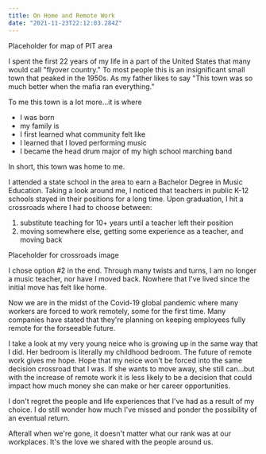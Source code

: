 ```yaml
---
title: On Home and Remote Work
date: "2021-11-23T22:12:03.284Z"
---
```


Placeholder for map of PIT area

I spent the first 22 years of my life in a part of the United States that many would call "flyover country." To most people this is an insignificant small town that peaked in the 1950s. As my father likes to say "This town was so much better when the mafia ran everything."

To me this town is a lot more...it is where
- I was born
- my family is
- I first learned what community felt like
- I learned that I loved performing music
- I became the head drum major of my high school marching band

In short, this town was home to me.

I attended a state school in the area to earn a Bachelor Degree in Music Education. Taking a look around me, I noticed that teachers in public K-12 schools stayed in their positions for a long time. Upon graduation, I hit a crossroads where I had to choose between:
1.  substitute teaching for 10+ years until a teacher left their position
2. moving somewhere else, getting some experience as a teacher, and moving back

Placeholder for crossroads image

I chose option #2 in the end. Through many twists and turns, I am no longer a music teacher, nor have I moved back. Nowhere that I've lived since the initial move has felt like home.

Now we are in the midst of the Covid-19 global pandemic where many workers are forced to work remotely, some for the first time. Many companies have stated that they're planning on keeping employees fully remote for the forseeable future.

I take a look at my very young neice who is growing up in the same way that I did. Her bedroom is literally my childhood bedroom. The future of remote work gives me hope. Hope that my neice won't be forced into the same decision crossroad that I was. If she wants to move away, she still can...but with the increase of remote work it is less likely to be a decision that could impact how much money she can make or her career opportunities.

I don't regret the people and life experiences that I've had as a result of my choice. I do still wonder how much I've missed and ponder the possibility of an eventual return.

Afterall when we're gone, it doesn't matter what our rank was at our workplaces. It's the love we shared with the people around us.
